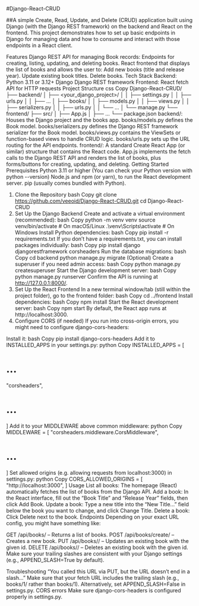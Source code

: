 #Django-React-CRUD

##A simple Create, Read, Update, and Delete (CRUD) application built using Django (with the Django REST framework) on the backend and React on the frontend. This project demonstrates how to set up basic endpoints in Django for managing data and how to consume and interact with those endpoints in a React client.

Features
Django REST API for managing Book records:
Endpoints for creating, listing, updating, and deleting books.
React frontend that displays the list of books and allows the user to:
Add new books (title and release year).
Update existing book titles.
Delete books.
Tech Stack
Backend:
Python 3.11 or 3.12+
Django
Django REST framework
Frontend:
React
fetch API for HTTP requests
Project Structure
css
Copy
Django-React-CRUD/
├── backend/
│ ├── <your_django_project>/
│ │ ├── settings.py
│ │ ├── urls.py
│ │ ├── ...
│ ├── books/
│ │ ├── models.py
│ │ ├── views.py
│ │ ├── serializers.py
│ │ ├── urls.py
│ │ └── ...
│ └── manage.py
└── frontend/
├── src/
│ ├── App.js
│ ├── ...
└── package.json
backend/: Houses the Django project and the books app.
books/models.py defines the Book model.
books/serializers.py defines the Django REST framework serializer for the Book model.
books/views.py contains the ViewSets or function-based views to handle CRUD logic.
books/urls.py sets up the URL routing for the API endpoints.
frontend/: A standard Create React App (or similar) structure that contains the React code.
App.js implements the fetch calls to the Django REST API and renders the list of books, plus forms/buttons for creating, updating, and deleting.
Getting Started
Prerequisites
Python 3.11 or higher (You can check your Python version with python --version)
Node.js and npm (or yarn), to run the React development server.
pip (usually comes bundled with Python).

1. Clone the Repository
   bash
   Copy
   git clone https://github.com/veeoid/Django-React-CRUD.git
   cd Django-React-CRUD
2. Set Up the Django Backend
   Create and activate a virtual environment (recommended):
   bash
   Copy
   python -m venv venv
   source venv/bin/activate # On macOS/Linux
   .\venv\Scripts\activate # On Windows
   Install Python dependencies:
   bash
   Copy
   pip install -r requirements.txt
   If you don’t have a requirements.txt, you can install packages individually:
   bash
   Copy
   pip install django djangorestframework corsheaders
   Run the database migrations:
   bash
   Copy
   cd backend
   python manage.py migrate
   (Optional) Create a superuser if you need admin access:
   bash
   Copy
   python manage.py createsuperuser
   Start the Django development server:
   bash
   Copy
   python manage.py runserver
   Confirm the API is running at http://127.0.0.1:8000/.
3. Set Up the React Frontend
   In a new terminal window/tab (still within the project folder), go to the frontend folder:
   bash
   Copy
   cd ../frontend
   Install dependencies:
   bash
   Copy
   npm install
   Start the React development server:
   bash
   Copy
   npm start
   By default, the React app runs at http://localhost:3000.
4. Configure CORS (if needed)
   If you run into cross-origin errors, you might need to configure django-cors-headers:

Install it:
bash
Copy
pip install django-cors-headers
Add it to INSTALLED_APPS in your settings.py:
python
Copy
INSTALLED_APPS = [

# ...

"corsheaders",

# ...

]
Add it to your MIDDLEWARE above common middleware:
python
Copy
MIDDLEWARE = [
"corsheaders.middleware.CorsMiddleware",

# ...

]
Set allowed origins (e.g. allowing requests from localhost:3000) in settings.py:
python
Copy
CORS_ALLOWED_ORIGINS = [
"http://localhost:3000",
]
Usage
List all books: The homepage (React) automatically fetches the list of books from the Django API.
Add a book: In the React interface, fill out the “Book Title” and “Release Year” fields, then click Add Book.
Update a book: Type a new title into the “New Title...” field below the book you want to change, and click Change Title.
Delete a book: Click Delete next to the book.
Endpoints
Depending on your exact URL config, you might have something like:

GET /api/books/ – Returns a list of books.
POST /api/books/create/ – Creates a new book.
PUT /api/books/<id>/ – Updates an existing book with the given id.
DELETE /api/books/<id>/ – Deletes an existing book with the given id.
Make sure your trailing slashes are consistent with your Django settings (e.g., APPEND_SLASH=True by default).

Troubleshooting
“You called this URL via PUT, but the URL doesn’t end in a slash…”
Make sure that your fetch URL includes the trailing slash (e.g., books/1/ rather than books/1). Alternatively, set APPEND_SLASH=False in settings.py.
CORS errors
Make sure django-cors-headers is configured properly in settings.py.
